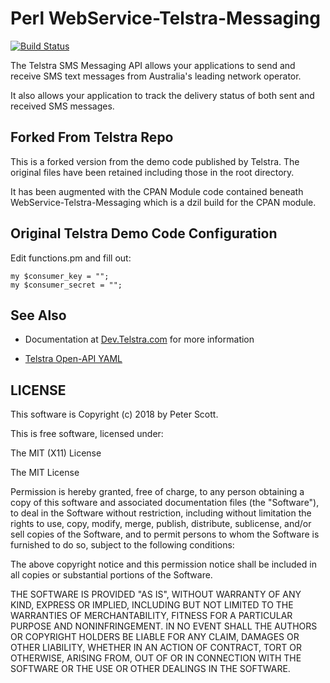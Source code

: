 # Perl WebService-Telstra-Messaging

[![Build Status](https://travis-ci.org/pscott-au/MessagingAPI-perl-sample-app.svg?branch=master)](https://travis-ci.org/pscott-au/MessagingAPI-perl-sample-app)

The Telstra SMS Messaging API allows your applications to send and receive SMS text messages from Australia's leading network operator.

It also allows your application to track the delivery status of both sent and received SMS messages.

## Forked From Telstra Repo

This is a forked version from the demo code published by Telstra. The original files have been retained including those in the root directory.

It has been augmented with the CPAN Module code contained beneath WebService-Telstra-Messaging which is a dzil build for the CPAN module.



## Original Telstra Demo Code Configuration

Edit functions.pm and fill out:
```
my $consumer_key = "";
my $consumer_secret = "";
```


## See Also

* Documentation at [Dev.Telstra.com](https://dev.telstra.com/content/messaging-api) for more information

* [Telstra Open-API YAML](https://github.com/telstra/MessagingAPI-v2/blob/master/docs/swagger/messaging-api-swagger.yaml)

## LICENSE

This software is Copyright (c) 2018 by Peter Scott.

This is free software, licensed under:

  The MIT (X11) License

The MIT License

Permission is hereby granted, free of charge, to any person
obtaining a copy of this software and associated
documentation files (the "Software"), to deal in the Software
without restriction, including without limitation the rights to
use, copy, modify, merge, publish, distribute, sublicense,
and/or sell copies of the Software, and to permit persons to
whom the Software is furnished to do so, subject to the
following conditions:

The above copyright notice and this permission notice shall
be included in all copies or substantial portions of the
Software.

THE SOFTWARE IS PROVIDED "AS IS", WITHOUT
WARRANTY OF ANY KIND, EXPRESS OR IMPLIED,
INCLUDING BUT NOT LIMITED TO THE WARRANTIES OF
MERCHANTABILITY, FITNESS FOR A PARTICULAR
PURPOSE AND NONINFRINGEMENT. IN NO EVENT
SHALL THE AUTHORS OR COPYRIGHT HOLDERS BE
LIABLE FOR ANY CLAIM, DAMAGES OR OTHER
LIABILITY, WHETHER IN AN ACTION OF CONTRACT,
TORT OR OTHERWISE, ARISING FROM, OUT OF OR IN
CONNECTION WITH THE SOFTWARE OR THE USE OR
OTHER DEALINGS IN THE SOFTWARE.
